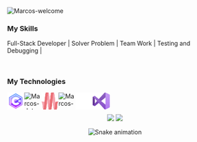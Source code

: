 <img title="Marcos-welcome" src="https://github.com/hugzada/animation.svg/blob/master/readme.svg" alt="Marcos-welcome" align="center" height="" width="2000">

<h3>My Skills</h3>
<div styleisplay: inline_block">
 <p>Full-Stack Developer | Solver Problem | Team Work | Testing and Debugging | </p>
</div>
</br>
<h3>My Technologies</h3>
<div style="display: inline_block">
    <img align="left" alt="Marcos-cs" height="40" width="40" src="SVG/C-sharp.svg">
    <img align="left" alt="Marcos-dot-net" height="40" width="40" src="https://cdn.jsdelivr.net/gh/devicons/devicon/icons/dot-net/dot-net-original.svg">
    <img align="left" alt="Marcos-materialize" height="40" width="40" src="SVG/materialize.svg">
    <img align="left" alt="Marcos-azure" height="40" width="40" src="https://cdn.jsdelivr.net/gh/devicons/devicon/icons/azure/azure-original.svg">
    <img align="left" alt="Marcos-unity" height="40" width="40" src="SVG/unity.svg">
    <img align="left" alt="Marcos-vs" height="40" width="40" src="SVG/vs.svg">    
</div>
</br>

</div>
<br><br>

<div align="center">
  <img height="180em" src="https://github-readme-stats.vercel.app/api?username=hugzada&show_icons=true&theme=dracula&include_all_commits=true&count_private=true"/>
  <img height="180em" src="https://github-readme-stats.vercel.app/api/top-langs/?username=hugzada&layout=compact&langs_count=7&theme=dracula"/>

![Snake animation](https://github.com/hugzada/marcos-cpp/blob/output/github-contribution-grid-snake.svg "Snake animation")


